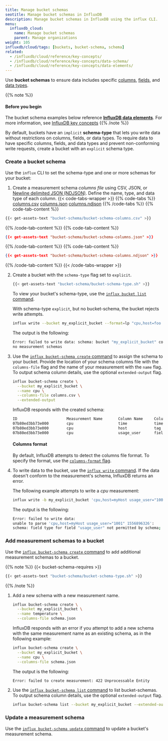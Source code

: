 ```yaml
---
title: Manage bucket schemas
seotitle: Manage bucket schemas in InfluxDB
description: Manage bucket schemas in InfluxDB using the influx CLI.
menu:
  influxdb_cloud:
    name: Manage bucket schemas
    parent: Manage organizations
weight: 105
influxdb/cloud/tags: [buckets, bucket-schema, schema]
related:
  - /influxdb/cloud/reference/key-concepts/
  - /influxdb/cloud/reference/key-concepts/data-schema/
  - /influxdb/cloud/reference/key-concepts/data-elements/
---
```


Use **bucket schemas** to ensure data includes specific [columns](/influxdb/cloud/reference/glossary/#column), [fields](/influxdb/cloud/reference/glossary/#field), and
 [data types](/influxdb/cloud/reference/glossary/#data-type).

{{% note %}}
#### Before you begin

The bucket schema examples below reference [**InfluxDB data elements**](/influxdb/cloud/reference/key-concepts/data-elements/).
For more information, see [InfluxDB key concepts](/influxdb/cloud/reference/key-concepts/)
{{% /note %}}

By default, buckets have an `implicit` **schema-type**  that lets you write data
without restrictions on columns, fields, or data types.
To require data to have specific columns, fields, and data types and prevent
non-conforming write requests, create a bucket with an `explicit` schema type.

### Create a bucket schema
Use the `influx` CLI to set the schema-type and one or more schemas for your bucket:

1. Create a measurement schema *columns file* using CSV, JSON, or [Newline delimited JSON (NDJSON)](http://ndjson.org/). Define the name, type, and data type of each column.
  {{< code-tabs-wrapper >}}
  {{% code-tabs %}}
  [columns.csv](#)
  [columns.json](#)
  [columns.ndjson](#)
  {{% /code-tabs %}}
  {{% code-tab-content %}}

  ```sh
  {{< get-assets-text "bucket-schema/bucket-schema-columns.csv" >}}
  ```

  {{% /code-tab-content %}}
  {{% code-tab-content %}}

  ```json
  {{< get-assets-text "bucket-schema/bucket-schema-columns.json" >}}
  ```

  {{% /code-tab-content %}}
  {{% code-tab-content %}}

  ```json
  {{< get-assets-text "bucket-schema/bucket-schema-columns.ndjson" >}}
  ```

  {{% /code-tab-content %}}
  {{< /code-tabs-wrapper >}}

2. Create a bucket with the `schema-type` flag set to `explicit`.

    ```sh
    {{< get-assets-text "bucket-schema/bucket-schema-type.sh" >}}
    ```

    To view your bucket's schema-type, use the [`influx bucket list` command](/influxdb/cloud/reference/cli/influx/bucket-schema/list).

    With schema-type `explicit`, but no bucket-schema, the
    bucket rejects write attempts.

    ```sh
    influx write --bucket my_explicit_bucket --format=lp "cpu,host=foo usage_user=0.5"
    ```

    The output is the following:
    ```sh
    Error: failed to write data: schema: bucket "my_explicit_bucket" contains
    no measurement schemas
    ```

3. Use the [`influx bucket-schema create` command](/influxdb/cloud/reference/cli/influx/bucket-schema/create) to assign the schema to your bucket.
   Provide the location of your schema columns file with the `columns-file` flag and the name of your measurement with the `name` flag.
   To output schema column details, use the optional `extended-output` flag.

   ```sh
   influx bucket-schema create \
     --bucket my_explicit_bucket \
     --name cpu \
     --columns-file columns.csv \
     --extended-output
   ```

   InfluxDB responds with the created schema:

   ```sh
   ID                      Measurement Name       Column Name     Column Type   Column Data Type    Bucket ID
   07b80ed3bb73e000        cpu                    time            timestamp     4d5dbdfd5a67ae4f
   07b80ed3bb73e000        cpu                    host            tag           4d5dbdfd5a67ae4f
   07b80ed3bb73e000        cpu                    usage_user      field         float               4d5dbdfd5a67ae4f
   ```

   #### Columns format

    By default, InfluxDB attempts to detect the columns file format.
    To specify the format, use the [`columns-format` flag](/influxdb/cloud/reference/cli/influx/bucket-schema/create).

4. To write data to the bucket, use the [`influx write` command](/influxdb/cloud/reference/cli/influx/write).
    If the data doesn't conform to the measurement's schema, InfluxDB returns an error.

    The following example attempts to write a *cpu* measurement:

    ```sh
    influx write -b my_explicit_bucket 'cpu,host=myHost usage_user="1001" 1556896326'
    ```

    The output is the following:
    ```sh
    Error: failed to write data:
    unable to parse 'cpu,host=myHost usage_user="1001" 1556896326':
    schema: field type for field "usage_user" not permitted by schema; got String but expected Float
    ```

### Add measurement schemas to a bucket
Use the [`influx bucket-schema create` command](/influxdb/cloud/reference/cli/influx/bucket-schema/create) to add additional measurement
schemas to a bucket.

{{% note %}}
{{< bucket-schema-requires >}}
```sh
{{< get-assets-text "bucket-schema/bucket-schema-type.sh" >}}
```
{{% /note %}}

1. Add a new schema with a new measurement name.

    ```sh
    influx bucket-schema create \
      --bucket my_explicit_bucket \
      --name temperature \
      --columns-file schema.json
    ```

    InfluxDB responds with an error if you attempt to add a new schema with the
    same measurement name as an existing schema, as in the following example:

    ```sh
    influx bucket-schema create \
      --bucket my_explicit_bucket \
      --name cpu \
      --columns-file schema.json
    ```

    The output is the following:
    ```sh
    Error: failed to create measurement: 422 Unprocessable Entity
    ```

2. Use the [`influx bucket-schema list` command](/influxdb/cloud/reference/cli/influx/bucket-schema/list) to list bucket-schemas.
   To output schema column details, use the optional `extended-output` flag.

    ```sh
    influx bucket-schema list --bucket my_explicit_bucket --extended-output
    ```
### Update a measurement schema

  Use the [`influx bucket-schema update` command](/influxdb/cloud/reference/cli/influx/bucket-schema/update) to update a bucket's measurement schema.
